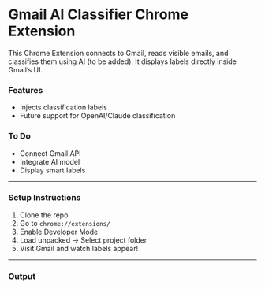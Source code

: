 # Gmail AI Classifier Chrome Extension

This Chrome Extension connects to Gmail, reads visible emails, and classifies them using AI (to be added). It displays labels directly inside Gmail’s UI.

### Features

- Injects classification labels
- Future support for OpenAI/Claude classification

### To Do

- Connect Gmail API
- Integrate AI model
- Display smart labels

---

### Setup Instructions

1. Clone the repo
2. Go to `chrome://extensions/`
3. Enable Developer Mode
4. Load unpacked → Select project folder
5. Visit Gmail and watch labels appear!

---
### Output

